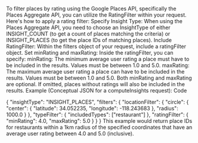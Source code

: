 To filter places by rating using the Google Places API, specifically the Places Aggregate API, you can utilize the RatingFilter within your request.
Here's how to apply a rating filter:
Specify Insight Type: When using the Places Aggregate API, you need to choose an InsightType of either INSIGHT_COUNT (to get a count of places matching the criteria) or INSIGHT_PLACES (to get the place IDs of matching places).
Include RatingFilter: Within the filters object of your request, include a ratingFilter object.
Set minRating and maxRating: Inside the ratingFilter, you can specify:
minRating: The minimum average user rating a place must have to be included in the results. Values must be between 1.0 and 5.0.
maxRating: The maximum average user rating a place can have to be included in the results. Values must be between 1.0 and 5.0.
Both minRating and maxRating are optional. If omitted, places without ratings will also be included in the results.
Example (Conceptual JSON for a computeInsights request):
Code

{
  "insightType": "INSIGHT_PLACES",
  "filters": {
    "locationFilter": {
      "circle": {
        "center": {
          "latitude": 34.052235,
          "longitude": -118.243683
        },
        "radius": 1000.0
      }
    },
    "typeFilter": {
      "includedTypes": ["restaurant"]
    },
    "ratingFilter": {
      "minRating": 4.0,
      "maxRating": 5.0
    }
  }
}
This example would return place IDs for restaurants within a 1km radius of the specified coordinates that have an average user rating between 4.0 and 5.0 (inclusive).